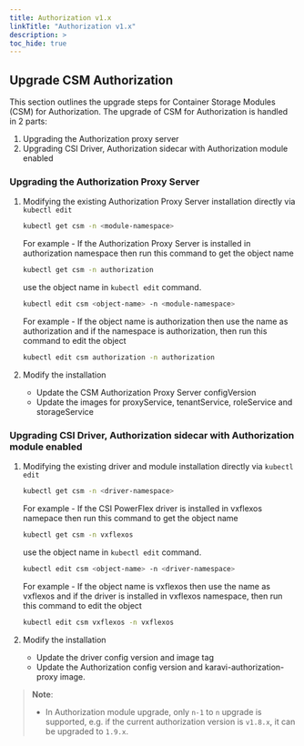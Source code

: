 ```yaml
---
title: Authorization v1.x
linkTitle: "Authorization v1.x"
description: >
toc_hide: true   
---
```


## Upgrade CSM Authorization

This section outlines the upgrade steps for Container Storage Modules (CSM) for Authorization. The upgrade of CSM for Authorization is handled in 2 parts:
1) Upgrading the Authorization proxy server
2) Upgrading CSI Driver, Authorization sidecar with Authorization module enabled


### Upgrading the Authorization Proxy Server

  1.  Modifying the existing Authorization Proxy Server installation directly via `kubectl edit`

      ```bash
      kubectl get csm -n <module-namespace>
      ```

      For example - If the Authorization Proxy Server is installed in authorization namespace then run this command to get the object name

      ```bash
      kubectl get csm -n authorization
      ```

      use the object name in `kubectl edit` command.

      ```bash
      kubectl edit csm <object-name> -n <module-namespace>
      ```

      For example - If the object name is authorization then use the name as authorization and if the namespace is authorization, then run this command to edit the object

      ```bash
      kubectl edit csm authorization -n authorization
      ```

  2.  Modify the installation

      - Update the CSM Authorization Proxy Server configVersion
      - Update the images for proxyService, tenantService, roleService and storageService


### Upgrading CSI Driver, Authorization sidecar with Authorization module enabled

  1.  Modifying the existing driver and module installation directly via `kubectl edit`

      ```bash
      kubectl get csm -n <driver-namespace>
      ```

      For example - If the CSI PowerFlex driver is installed in vxflexos namepace then run this command to get the object name

      ```bash
      kubectl get csm -n vxflexos
      ```
      use the object name in `kubectl edit` command.

      ```bash
      kubectl edit csm <object-name> -n <driver-namespace>
      ```
      For example - If the object name is vxflexos then use the name as vxflexos and if the driver is installed in vxflexos namespace, then run this command to edit the object

      ```bash
      kubectl edit csm vxflexos -n vxflexos
      ```

  2.  Modify the installation

      - Update the driver config version and image tag
      - Update the Authorization config version and karavi-authorization-proxy image.

>__Note__:
> - In Authorization module upgrade, only `n-1` to `n` upgrade is supported, e.g. if the current authorization version is `v1.8.x`, it can be upgraded to `1.9.x`.
